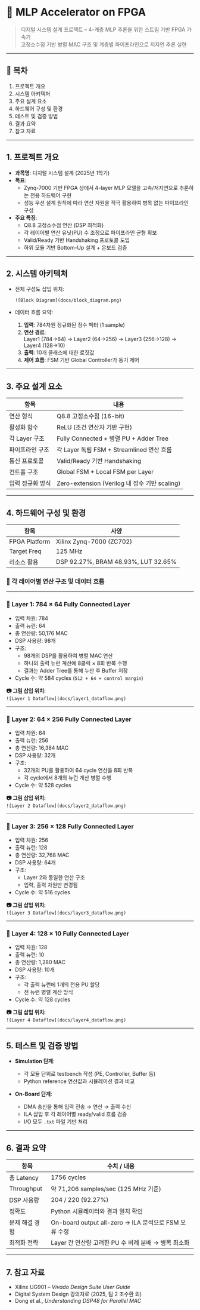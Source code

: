 # 🧠 MLP Accelerator on FPGA
> 디지털 시스템 설계 프로젝트 – 4-계층 MLP 추론을 위한 스트림 기반 FPGA 가속기  
> 고정소수점 기반 병렬 MAC 구조 및 계층별 파이프라인으로 저지연 추론 실현

---

## 📌 목차

1. 프로젝트 개요  
2. 시스템 아키텍처  
3. 주요 설계 요소  
4. 하드웨어 구성 및 환경  
5. 테스트 및 검증 방법  
6. 결과 요약  
7. 참고 자료  

---

## 1. 프로젝트 개요

- **과목명**: 디지털 시스템 설계 (2025년 1학기)
- **목표**:  
  - Zynq-7000 기반 FPGA 상에서 4-layer MLP 모델을 고속/저지연으로 추론하는 전용 하드웨어 구현  
  - 성능 우선 설계 원칙에 따라 연산 자원을 적극 활용하여 병목 없는 파이프라인 구성
- **주요 특징**:
  - Q8.8 고정소수점 연산 (DSP 최적화)
  - 각 레이어별 연산 유닛(PU) 수 조정으로 파이프라인 균형 확보
  - Valid/Ready 기반 Handshaking 프로토콜 도입
  - 하위 모듈 기반 Bottom-Up 설계 + 온보드 검증

---

## 2. 시스템 아키텍처

- 전체 구성도 삽입 위치:

  `![Block Diagram](docs/block_diagram.png)`

- 데이터 흐름 요약:
  1. **입력**: 784차원 정규화된 정수 벡터 (1 sample)
  2. **연산 경로**:  
     Layer1 (784→64) → Layer2 (64→256) → Layer3 (256→128) → Layer4 (128→10)
  3. **출력**: 10개 클래스에 대한 로짓값
  4. **제어 흐름**: FSM 기반 Global Controller가 동기 제어

---

## 3. 주요 설계 요소

| 항목              | 내용 |
|-------------------|------|
| 연산 형식         | Q8.8 고정소수점 (16-bit) |
| 활성화 함수       | ReLU (조건 연산자 기반 구현) |
| 각 Layer 구조     | Fully Connected + 병렬 PU + Adder Tree |
| 파이프라인 구조   | 각 Layer 독립 FSM + Streamlined 연산 흐름 |
| 통신 프로토콜     | Valid/Ready 기반 Handshaking |
| 컨트롤 구조       | Global FSM + Local FSM per Layer |
| 입력 정규화 방식  | Zero-extension (Verilog 내 정수 기반 scaling) |

---

## 4. 하드웨어 구성 및 환경

| 항목            | 사양 |
|-----------------|------|
| FPGA Platform   | Xilinx Zynq-7000 (ZC702) |
| Target Freq     | 125 MHz |
| 리소스 활용     | DSP 92.27%, BRAM 48.93%, LUT 32.65% |

### 🔧 각 레이어별 연산 구조 및 데이터 흐름

---

### 🔹 Layer 1: 784 × 64 Fully Connected Layer

- 입력 차원: 784  
- 출력 뉴런: 64  
- 총 연산량: 50,176 MAC  
- DSP 사용량: 98개  
- 구조:  
  - 98개의 DSP를 활용하여 병렬 MAC 연산  
  - 하나의 출력 뉴런 계산에 8클럭 × 8회 반복 수행  
  - 결과는 Adder Tree를 통해 누산 후 Buffer 저장
- Cycle 수: 약 584 cycles (`512 + 64 + control margin`)

**📷 그림 삽입 위치:**  
`![Layer 1 Dataflow](docs/layer1_dataflow.png)`

---

### 🔹 Layer 2: 64 × 256 Fully Connected Layer

- 입력 차원: 64  
- 출력 뉴런: 256  
- 총 연산량: 16,384 MAC  
- DSP 사용량: 32개  
- 구조:  
  - 32개의 PU를 활용하여 64 cycle 연산을 8회 반복  
  - 각 cycle에서 8개의 뉴런 계산 병렬 수행
- Cycle 수: 약 528 cycles

**📷 그림 삽입 위치:**  
`![Layer 2 Dataflow](docs/layer2_dataflow.png)`

---

### 🔹 Layer 3: 256 × 128 Fully Connected Layer

- 입력 차원: 256  
- 출력 뉴런: 128  
- 총 연산량: 32,768 MAC  
- DSP 사용량: 64개  
- 구조:  
  - Layer 2와 동일한 연산 구조  
  - 입력, 출력 차원만 변경됨
- Cycle 수: 약 516 cycles

**📷 그림 삽입 위치:**  
`![Layer 3 Dataflow](docs/layer3_dataflow.png)`

---

### 🔹 Layer 4: 128 × 10 Fully Connected Layer

- 입력 차원: 128  
- 출력 뉴런: 10  
- 총 연산량: 1,280 MAC  
- DSP 사용량: 10개  
- 구조:  
  - 각 출력 뉴런에 1개의 전용 PU 할당  
  - 전 뉴런 병렬 계산 방식
- Cycle 수: 약 128 cycles

**📷 그림 삽입 위치:**  
`![Layer 4 Dataflow](docs/layer4_dataflow.png)`

---

## 5. 테스트 및 검증 방법

- **Simulation 단계**:  
  - 각 모듈 단위로 testbench 작성 (PE, Controller, Buffer 등)
  - Python reference 연산값과 시뮬레이션 결과 비교

- **On-Board 단계**:  
  - DMA 송신을 통해 입력 전송 → 연산 → 출력 수신
  - ILA 삽입 후 각 레이어별 ready/valid 흐름 검증
  - I/O 모두 `.txt` 파일 기반 처리

---

## 6. 결과 요약

| 항목            | 수치 / 내용 |
|-----------------|-------------|
| 총 Latency      | 1756 cycles |
| Throughput      | 약 71,206 samples/sec (125 MHz 기준) |
| DSP 사용량      | 204 / 220 (92.27%) |
| 정확도          | Python 시뮬레이터와 결과 일치 확인 |
| 문제 해결 경험  | On-board output all-zero → ILA 분석으로 FSM 오류 수정 |
| 최적화 전략     | Layer 간 연산량 고려한 PU 수 비례 분배 → 병목 최소화 |

---

## 7. 참고 자료

- Xilinx UG901 – *Vivado Design Suite User Guide*  
- Digital System Design 강의자료 (2025, 팀 2 조수환 외)  
- Dong et al., *Understanding DSP48 for Parallel MAC*
